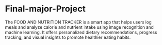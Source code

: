 # Final-major-Project
The FOOD AND NUTRITION TRACKER is a smart app that helps users log meals and analyze calorie and nutrient intake using image recognition and machine learning. It offers personalized dietary recommendations, progress tracking, and visual insights to promote healthier eating habits.
